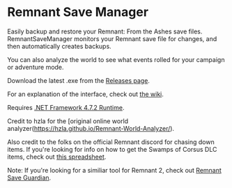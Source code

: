 # Remnant Save Manager
Easily backup and restore your Remnant: From the Ashes save files. RemnantSaveManager monitors your Remnant save file for changes, and then automatically creates backups.

You can also analyze the world to see what events rolled for your campaign or adventure mode.

Download the latest .exe from the [Releases page](https://github.com/Razzmatazzz/RemnantSaveManager/releases).

For an explanation of the interface, check out [the wiki](https://github.com/Razzmatazzz/RemnantSaveManager/wiki).

Requires [.NET Framework 4.7.2 Runtime](https://dotnet.microsoft.com/download/dotnet-framework/net472).

Credit to hzla for the [original online world analyzer(https://hzla.github.io/Remnant-World-Analyzer/).

Also credit to the folks on the official Remnant discord for chasing down items. If you're looking for info on how to get the Swamps of Corsus DLC items, check out [this spreadsheet](https://docs.google.com/spreadsheets/d/1AmM7c4lhXQYTMbqKH2ZssDONsS9X-r7j6_SaC9HhTUg/edit#gid=0).

Note: If you're looking for a similiar tool for Remnant 2, check out [Remnant Save Guardian](https://github.com/Razzmatazzz/RemnantSaveGuardian).
